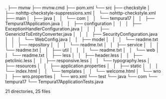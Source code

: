 .
├── mvnw
├── mvnw.cmd
├── pom.xml
└── src
    ├── checkstyle
    │   ├── nohttp-checkstyle-suppressions.xml
    │   └── nohttp-checkstyle.xml
    ├── main
    │   ├── java
    │   │   └── com
    │   │       └── tempura17
    │   │           ├── Tempura17Application.java
    │   │           ├── configuration
    │   │           │   ├── ExceptionHandlerConfiguration.java
    │   │           │   ├── GenericIdToEntityConverter.java
    │   │           │   ├── SecurityConfiguration.java
    │   │           │   └── WebConfig.java
    │   │           ├── model
    │   │           │   └── readme.txt
    │   │           ├── repository
    │   │           │   └── readme.txt
    │   │           ├── service
    │   │           │   └── readme.txt
    │   │           ├── util
    │   │           │   └── readme.txt
    │   │           └── web
    │   │               └── readme.txt
    │   ├── less
    │   │   ├── header.less
    │   │   ├── petclinic.less
    │   │   ├── responsive.less
    │   │   └── typography.less
    │   ├── resources
    │   │   ├── application.properties
    │   │   ├── static
    │   │   │   └── index.html
    │   │   └── templates
    │   │       └── welcome.html
    │   └── wro
    │       ├── wro.properties
    │       └── wro.xml
    └── test
        └── java
            └── com
                └── tempura17
                    └── Tempura17ApplicationTests.java

21 directories, 25 files

